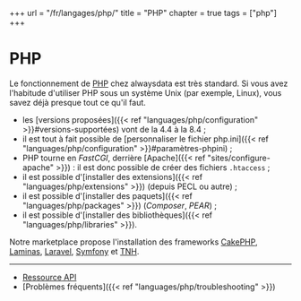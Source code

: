 +++
url = "/fr/langages/php/"
title = "PHP"
chapter = true
tags = ["php"]
+++

# PHP

Le fonctionnement de [PHP](https://www.php.net) chez alwaysdata est très standard. Si vous avez l'habitude d'utiliser PHP sous un système Unix (par exemple, Linux), vous savez déjà presque tout ce qu'il faut.

* les [versions proposées]({{< ref "languages/php/configuration" >}}#versions-supportées) vont de la 4.4 à la 8.4 ;
* il est tout à fait possible de [personnaliser le fichier php.ini]({{< ref "languages/php/configuration" >}}#paramètres-phpini) ;
* PHP tourne en *FastCGI*, derrière [Apache]({{< ref "sites/configure-apache" >}}) : il est donc possible de créer des fichiers `.htaccess` ;
* il est possible d'[installer des extensions]({{< ref "languages/php/extensions" >}}) (depuis PECL ou autre) ;
* il est possible d'[installer des paquets]({{< ref "languages/php/packages" >}}) (*Composer*, *PEAR*) ;
* il est possible d'[installer des bibliothèques]({{< ref "languages/php/libraries" >}}).

Notre marketplace propose l'installation des frameworks [CakePHP](https://cakephp.org/), [Laminas](https://getlaminas.org/), [Laravel](https://laravel.com/), [Symfony](https://symfony.com/) et [TNH](https://github.com/tnhfw/tnh-fw).

---

* [Ressource API](https://api.alwaysdata.com/v1/environment/php/doc/)
* [Problèmes fréquents]({{< ref "languages/php/troubleshooting" >}})
